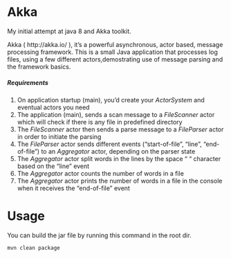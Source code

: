 # Akka
My initial attempt at java 8 and Akka toolkit.
<p>
Akka ( http://akka.io/ ), it’s a powerful asynchronous, actor based, message processing framework.
This is a small Java application that processes log files, using a few different actors,demostrating use of message parsing and the framework basics.
</p>
<h5>Requirements</h5>
<ol>
<li>On application startup (main), you’d create your <i>ActorSystem</i> and eventual actors you need</li>
<li>The application (main), sends a scan message to a <i>FileScanner</i> actor which will check if there is any file in predefined directory</li>
<li>The <i>FileScanner</i> actor then sends a parse message to a <i>FileParser</i> actor in order to initiate the parsing</li>
<li>The <i>FileParser</i> actor sends different events (“start-of-file”, “line”, “end-of-file”) to an <i>Aggregator</i> actor, depending on the parser state</li>
<li>The <i>Aggregator</i> actor split words in the lines by the space “ “ character based on the “line” event</li>
<li>The <i>Aggregator</i> actor counts the number of words in a file</li>
<li>The <i>Aggregator</i> actor prints the number of words in a file in the console when it receives the “end-of-file” event</li>
</ol>

# Usage
<p>You can build the jar file by running this command in the root dir.</p>
<pre><code>mvn clean package
</code></pre>
